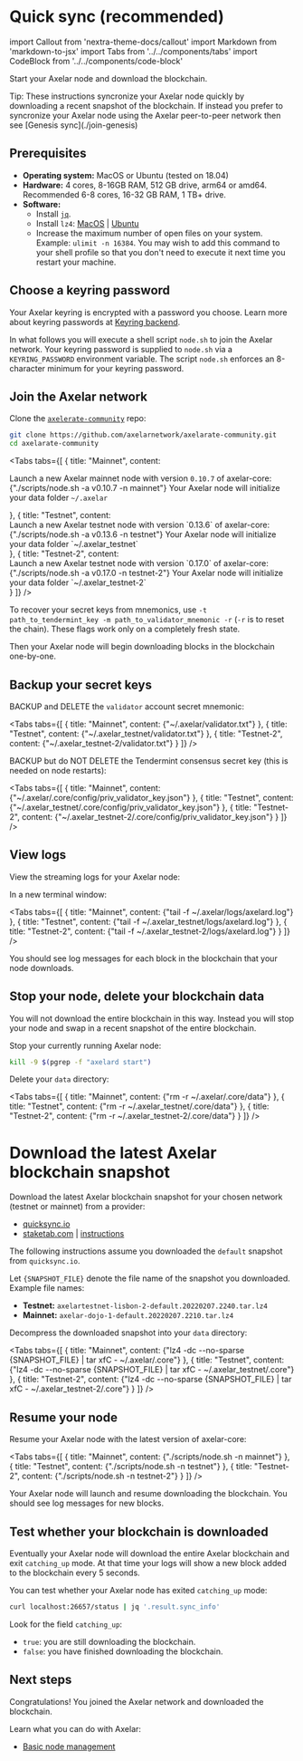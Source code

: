 # Quick sync (recommended)

import Callout from 'nextra-theme-docs/callout'
import Markdown from 'markdown-to-jsx'
import Tabs from '../../components/tabs'
import CodeBlock from '../../components/code-block'

Start your Axelar node and download the blockchain.

<Callout emoji="💡">
  Tip: These instructions syncronize your Axelar node quickly by downloading a recent snapshot of the blockchain. If instead you prefer to syncronize your Axelar node using the Axelar peer-to-peer network then see [Genesis sync](./join-genesis)
</Callout>

## Prerequisites

- **Operating system:** MacOS or Ubuntu (tested on 18.04)
- **Hardware:** 4 cores, 8-16GB RAM, 512 GB drive, arm64 or amd64. Recommended 6-8 cores, 16-32 GB RAM, 1 TB+ drive.
- **Software:**
  - Install [`jq`](https://stedolan.github.io/jq/download/).
  - Install `lz4`: [MacOS](https://formulae.brew.sh/formula/lz4) | [Ubuntu](https://snapcraft.io/install/lz4/ubuntu)
  - Increase the maximum number of open files on your system. Example: `ulimit -n 16384`. You may wish to add this command to your shell profile so that you don't need to execute it next time you restart your machine.

## Choose a keyring password

Your Axelar keyring is encrypted with a password you choose. Learn more about keyring passwords at [Keyring backend](keyring.md).

In what follows you will execute a shell script `node.sh` to join the Axelar network. Your keyring password is supplied to `node.sh` via a `KEYRING_PASSWORD` environment variable. The script `node.sh` enforces an 8-character minimum for your keyring password.

## Join the Axelar network

Clone the [`axelerate-community`](https://github.com/axelarnetwork/axelarate-community) repo:

```bash
git clone https://github.com/axelarnetwork/axelarate-community.git
cd axelarate-community
```

<Tabs tabs={[
{
title: "Mainnet",
content: <div>
Launch a new Axelar mainnet node with version <Markdown>`0.10.7`</Markdown> of axelar-core:
<CodeBlock language="bash">
{"./scripts/node.sh -a v0.10.7 -n mainnet"}
</CodeBlock>
Your Axelar node will initialize your data folder <Markdown>`~/.axelar`</Markdown>

</div>
},
{
title: "Testnet",
content: <div>
Launch a new Axelar testnet node with version <Markdown>`0.13.6`</Markdown> of axelar-core:
<CodeBlock language="bash">
{"./scripts/node.sh -a v0.13.6 -n testnet"}
</CodeBlock>
Your Axelar node will initialize your data folder <Markdown>`~/.axelar_testnet`</Markdown>
</div>
},
{
title: "Testnet-2",
content: <div>
Launch a new Axelar testnet node with version <Markdown>`0.17.0`</Markdown> of axelar-core:
<CodeBlock language="bash">
{"./scripts/node.sh -a v0.17.0 -n testnet-2"}
</CodeBlock>
Your Axelar node will initialize your data folder <Markdown>`~/.axelar_testnet-2`</Markdown>
</div>
}
]} />

To recover your secret keys from mnemonics, use `-t path_to_tendermint_key -m path_to_validator_mnemonic -r` (`-r` is to reset the chain). These flags work only on a completely fresh state.

Then your Axelar node will begin downloading blocks in the blockchain one-by-one.

## Backup your secret keys

BACKUP and DELETE the `validator` account secret mnemonic:

<Tabs tabs={[
{
title: "Mainnet",
content: <CodeBlock>
{"~/.axelar/validator.txt"}
</CodeBlock>
},
{
title: "Testnet",
content: <CodeBlock>
{"~/.axelar_testnet/validator.txt"}
</CodeBlock>
},
{
title: "Testnet-2",
content: <CodeBlock>
{"~/.axelar_testnet-2/validator.txt"}
</CodeBlock>
}
]} />

BACKUP but do NOT DELETE the Tendermint consensus secret key (this is needed on node restarts):

<Tabs tabs={[
{
title: "Mainnet",
content: <CodeBlock>
{"~/.axelar/.core/config/priv_validator_key.json"}
</CodeBlock>
},
{
title: "Testnet",
content: <CodeBlock>
{"~/.axelar_testnet/.core/config/priv_validator_key.json"}
</CodeBlock>
},
{
title: "Testnet-2",
content: <CodeBlock>
{"~/.axelar_testnet-2/.core/config/priv_validator_key.json"}
</CodeBlock>
}
]} />

## View logs

View the streaming logs for your Axelar node:

In a new terminal window:

<Tabs tabs={[
{
title: "Mainnet",
content: <CodeBlock language="bash">
{"tail -f ~/.axelar/logs/axelard.log"}
</CodeBlock>
},
{
title: "Testnet",
content: <CodeBlock language="bash">
{"tail -f ~/.axelar_testnet/logs/axelard.log"}
</CodeBlock>
},
{
title: "Testnet-2",
content: <CodeBlock language="bash">
{"tail -f ~/.axelar_testnet-2/logs/axelard.log"}
</CodeBlock>
}
]} />

You should see log messages for each block in the blockchain that your node downloads.

## Stop your node, delete your blockchain data

You will not download the entire blockchain in this way. Instead you will stop your node and swap in a recent snapshot of the entire blockchain.

Stop your currently running Axelar node:

```bash
kill -9 $(pgrep -f "axelard start")
```

Delete your `data` directory:

<Tabs tabs={[
{
title: "Mainnet",
content: <CodeBlock language="bash">
{"rm -r ~/.axelar/.core/data"}
</CodeBlock>
},
{
title: "Testnet",
content: <CodeBlock language="bash">
{"rm -r ~/.axelar_testnet/.core/data"}
</CodeBlock>
},
{
title: "Testnet-2",
content: <CodeBlock language="bash">
{"rm -r ~/.axelar_testnet-2/.core/data"}
</CodeBlock>
}
]} />

# Download the latest Axelar blockchain snapshot

Download the latest Axelar blockchain snapshot for your chosen network (testnet or mainnet) from a provider:

- [quicksync.io](https://quicksync.io/networks/axelar.html)
- [staketab.com](https://cosmos-snap.staketab.com/axelar/) | [instructions](https://github.com/staketab/nginx-cosmos-snap/blob/main/docs/axelar.md)

The following instructions assume you downloaded the `default` snapshot from `quicksync.io`.

Let `{SNAPSHOT_FILE}` denote the file name of the snapshot you downloaded. Example file names:

- **Testnet:** `axelartestnet-lisbon-2-default.20220207.2240.tar.lz4`
- **Mainnet:** `axelar-dojo-1-default.20220207.2210.tar.lz4`

Decompress the downloaded snapshot into your `data` directory:

<Tabs tabs={[
{
title: "Mainnet",
content: <CodeBlock language="bash">
{"lz4 -dc --no-sparse {SNAPSHOT_FILE} | tar xfC - ~/.axelar/.core"}
</CodeBlock>
},
{
title: "Testnet",
content: <CodeBlock language="bash">
{"lz4 -dc --no-sparse {SNAPSHOT_FILE} | tar xfC - ~/.axelar_testnet/.core"}
</CodeBlock>
},
{
title: "Testnet-2",
content: <CodeBlock language="bash">
{"lz4 -dc --no-sparse {SNAPSHOT_FILE} | tar xfC - ~/.axelar_testnet-2/.core"}
</CodeBlock>
}
]} />

## Resume your node

Resume your Axelar node with the latest version of axelar-core:

<Tabs tabs={[
{
title: "Mainnet",
content: <CodeBlock language="bash">
{"./scripts/node.sh -n mainnet"}
</CodeBlock>
},
{
title: "Testnet",
content: <CodeBlock language="bash">
{"./scripts/node.sh -n testnet"}
</CodeBlock>
},
{
title: "Testnet-2",
content: <CodeBlock language="bash">
{"./scripts/node.sh -n testnet-2"}
</CodeBlock>
}
]} />

Your Axelar node will launch and resume downloading the blockchain. You should see log messages for new blocks.

## Test whether your blockchain is downloaded

Eventually your Axelar node will download the entire Axelar blockchain and exit `catching_up` mode. At that time your logs will show a new block added to the blockchain every 5 seconds.

You can test whether your Axelar node has exited `catching_up` mode:

```bash
curl localhost:26657/status | jq '.result.sync_info'
```

Look for the field `catching_up`:

- `true`: you are still downloading the blockchain.
- `false`: you have finished downloading the blockchain.

## Next steps

Congratulations! You joined the Axelar network and downloaded the blockchain.

Learn what you can do with Axelar:

- [Basic node management](./basic)
